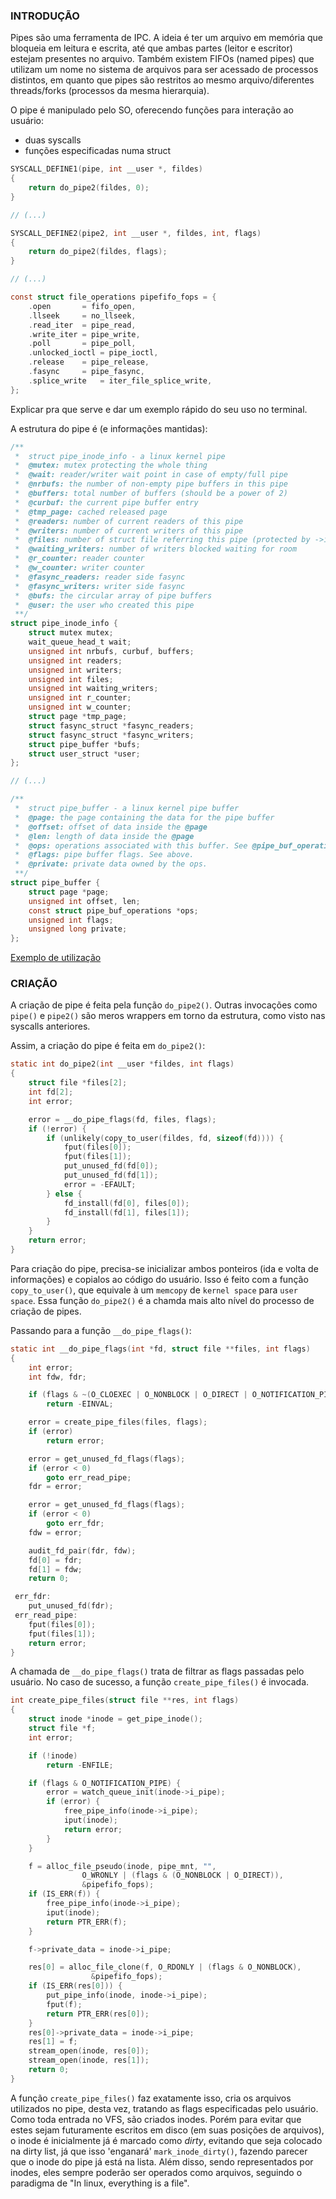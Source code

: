 ### INTRODUÇÃO
Pipes são uma ferramenta de IPC. A ideia é ter um arquivo em memória que bloqueia em leitura e escrita, até que ambas partes (leitor e escritor) estejam presentes no arquivo. Também existem FIFOs (named pipes) que utilizam um nome no sistema de arquivos para ser acessado de processos distintos, em quanto que pipes são restritos ao mesmo arquivo/diferentes threads/forks (processos da mesma hierarquia).

O pipe é manipulado pelo SO, oferecendo funções para interação ao usuário:

- duas syscalls
- funções especificadas numa struct

```c
SYSCALL_DEFINE1(pipe, int __user *, fildes)
{
	return do_pipe2(fildes, 0);
}

// (...)

SYSCALL_DEFINE2(pipe2, int __user *, fildes, int, flags)
{
	return do_pipe2(fildes, flags);
}

// (...)

const struct file_operations pipefifo_fops = {
	.open		= fifo_open,
	.llseek		= no_llseek,
	.read_iter	= pipe_read,
	.write_iter	= pipe_write,
	.poll		= pipe_poll,
	.unlocked_ioctl	= pipe_ioctl,
	.release	= pipe_release,
	.fasync		= pipe_fasync,
	.splice_write	= iter_file_splice_write,
};
```



Explicar pra que serve e dar um exemplo rápido do seu uso no terminal.

A estrutura do pipe é (e informações mantidas):

```c
/**
 *	struct pipe_inode_info - a linux kernel pipe
 *	@mutex: mutex protecting the whole thing
 *	@wait: reader/writer wait point in case of empty/full pipe
 *	@nrbufs: the number of non-empty pipe buffers in this pipe
 *	@buffers: total number of buffers (should be a power of 2)
 *	@curbuf: the current pipe buffer entry
 *	@tmp_page: cached released page
 *	@readers: number of current readers of this pipe
 *	@writers: number of current writers of this pipe
 *	@files: number of struct file referring this pipe (protected by ->i_lock)
 *	@waiting_writers: number of writers blocked waiting for room
 *	@r_counter: reader counter
 *	@w_counter: writer counter
 *	@fasync_readers: reader side fasync
 *	@fasync_writers: writer side fasync
 *	@bufs: the circular array of pipe buffers
 *	@user: the user who created this pipe
 **/
struct pipe_inode_info {
	struct mutex mutex;
	wait_queue_head_t wait;
	unsigned int nrbufs, curbuf, buffers;
	unsigned int readers;
	unsigned int writers;
	unsigned int files;
	unsigned int waiting_writers;
	unsigned int r_counter;
	unsigned int w_counter;
	struct page *tmp_page;
	struct fasync_struct *fasync_readers;
	struct fasync_struct *fasync_writers;
	struct pipe_buffer *bufs;
	struct user_struct *user;
};

// (...)

/**
 *	struct pipe_buffer - a linux kernel pipe buffer
 *	@page: the page containing the data for the pipe buffer
 *	@offset: offset of data inside the @page
 *	@len: length of data inside the @page
 *	@ops: operations associated with this buffer. See @pipe_buf_operations.
 *	@flags: pipe buffer flags. See above.
 *	@private: private data owned by the ops.
 **/
struct pipe_buffer {
	struct page *page;
	unsigned int offset, len;
	const struct pipe_buf_operations *ops;
	unsigned int flags;
	unsigned long private;
};
```

[Exemplo de utilização](https://github.com/LombardiDaniel/OS-Assignments/tree/main/Pipe+Internals)


### CRIAÇÃO
A criação de pipe é feita pela função `do_pipe2()`. Outras invocações como `pipe()` e `pipe2()` são meros wrappers em torno da estrutura, como visto nas syscalls anteriores.

Assim, a criação do pipe é feita em `do_pipe2()`:

```c
static int do_pipe2(int __user *fildes, int flags)
{
	struct file *files[2];
	int fd[2];
	int error;

	error = __do_pipe_flags(fd, files, flags);
	if (!error) {
		if (unlikely(copy_to_user(fildes, fd, sizeof(fd)))) {
			fput(files[0]);
			fput(files[1]);
			put_unused_fd(fd[0]);
			put_unused_fd(fd[1]);
			error = -EFAULT;
		} else {
			fd_install(fd[0], files[0]);
			fd_install(fd[1], files[1]);
		}
	}
	return error;
}
```

Para criação do pipe, precisa-se inicializar ambos ponteiros (ida e volta de informações) e copialos ao código do usuário. Isso é feito com a função `copy_to_user()`, que equivale à um `memcopy` de `kernel space` para `user space`. Essa função `do_pipe2()` é a chamda mais alto nível do processo de criação de pipes.

Passando para a função `__do_pipe_flags()`:

```c
static int __do_pipe_flags(int *fd, struct file **files, int flags)
{
	int error;
	int fdw, fdr;

	if (flags & ~(O_CLOEXEC | O_NONBLOCK | O_DIRECT | O_NOTIFICATION_PIPE))
		return -EINVAL;

	error = create_pipe_files(files, flags);
	if (error)
		return error;

	error = get_unused_fd_flags(flags);
	if (error < 0)
		goto err_read_pipe;
	fdr = error;

	error = get_unused_fd_flags(flags);
	if (error < 0)
		goto err_fdr;
	fdw = error;

	audit_fd_pair(fdr, fdw);
	fd[0] = fdr;
	fd[1] = fdw;
	return 0;

 err_fdr:
	put_unused_fd(fdr);
 err_read_pipe:
	fput(files[0]);
	fput(files[1]);
	return error;
}
```


A chamada de `__do_pipe_flags()` trata de filtrar as flags passadas pelo usuário. No caso de sucesso, a função `create_pipe_files()` é invocada.

```c
int create_pipe_files(struct file **res, int flags)
{
	struct inode *inode = get_pipe_inode();
	struct file *f;
	int error;

	if (!inode)
		return -ENFILE;

	if (flags & O_NOTIFICATION_PIPE) {
		error = watch_queue_init(inode->i_pipe);
		if (error) {
			free_pipe_info(inode->i_pipe);
			iput(inode);
			return error;
		}
	}

	f = alloc_file_pseudo(inode, pipe_mnt, "",
				O_WRONLY | (flags & (O_NONBLOCK | O_DIRECT)),
				&pipefifo_fops);
	if (IS_ERR(f)) {
		free_pipe_info(inode->i_pipe);
		iput(inode);
		return PTR_ERR(f);
	}

	f->private_data = inode->i_pipe;

	res[0] = alloc_file_clone(f, O_RDONLY | (flags & O_NONBLOCK),
				  &pipefifo_fops);
	if (IS_ERR(res[0])) {
		put_pipe_info(inode, inode->i_pipe);
		fput(f);
		return PTR_ERR(res[0]);
	}
	res[0]->private_data = inode->i_pipe;
	res[1] = f;
	stream_open(inode, res[0]);
	stream_open(inode, res[1]);
	return 0;
}
```

A função `create_pipe_files()` faz exatamente isso, cria os arquivos utilizados no pipe, desta vez, tratando as flags especificadas pelo usuário. Como toda entrada no VFS, são criados inodes. Porém para evitar que estes sejam futuramente escritos em disco (em suas posições de arquivos), o inode é inicialmente já é marcado como *dirty*, evitando que seja colocado na dirty list, já que isso 'enganará' `mark_inode_dirty()`, fazendo parecer que o inode do pipe já está na lista. Além disso, sendo representados por inodes, eles sempre poderão ser operados como arquivos, seguindo o paradigma de "In linux, everything is a file".
